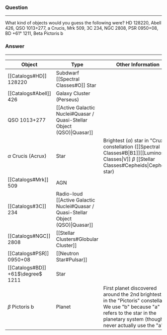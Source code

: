 ### Question
---
What kind of objects would you guess the following were? HD 128220, Abell 426, QSO 1013+277, a Crucis, Mrk 509, 3C 234, NGC 2808, PSR 0950+08, BD +61° 1211, Beta Pictoris b

### Answer
---

| Object                            | Type                                                                              | Other Information                                                                                                                                                                                  |
| --------------------------------- | --------------------------------------------------------------------------------- | -------------------------------------------------------------------------------------------------------------------------------------------------------------------------------------------------- |
| [[Catalogs#HD]] 128220            | Subdwarf [[Spectral Classes#O]] Star                                              |                                                                                                                                                                                                    |
| [[Catalogs#Abell]] 426            | Galaxy Cluster (Perseus)                                                          |                                                                                                                                                                                                    |
| QSO 1013+277                      | [[Active Galactic Nuclei#Quasar / Quasi-Stellar Object (QSO)\|Quasar]]            |                                                                                                                                                                                                    |
| $\alpha$ Crucis (Acrux)           | Star                                                                              | Brightest ($\alpha$) star in "Crux" constellation ([[Spectral Classes#B\|B1]][[Luminosity Classes\|V]] $\beta$ [[Stellar Classes#Cepheids\|Cepheid]] star)                                         |
| [[Catalogs#Mrk]] 509              | AGN                                                                               |                                                                                                                                                                                                    |
| [[Catalogs#3C]] 234               | Radio-loud [[Active Galactic Nuclei#Quasar / Quasi-Stellar Object (QSO)\|Quasar]] |                                                                                                                                                                                                    |
| [[Catalogs#NGC]] 2808             | [[Stellar Clusters#Globular Cluster]]                                             |                                                                                                                                                                                                    |
| [[Catalogs#PSR]] 0950+08          | [[Neutron Star#Pulsar]]                                                           |                                                                                                                                                                                                    |
| [[Catalogs#BD]] +61$\degree$ 1211 | Star                                                                              |                                                                                                                                                                                                    |
| $\beta$ Pictoris b                | Planet                                                                            | First planet discovered around the 2nd brightest star in the "Pictoris" constellation. We use "b" because "a" refers to the star in the planetary system (though we never actually use the "a"...) |
